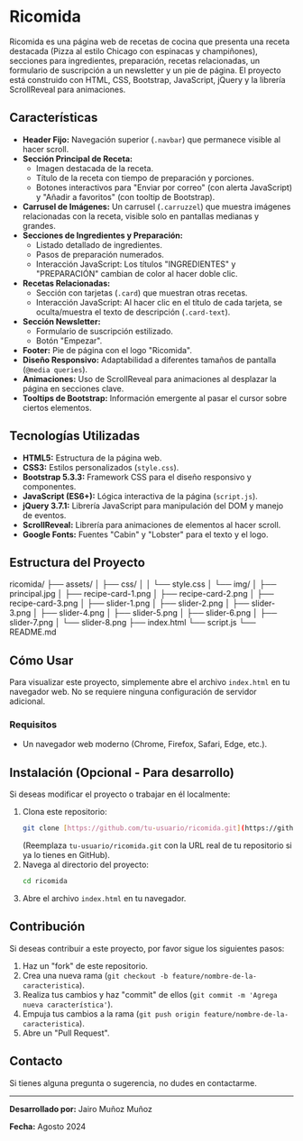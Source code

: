 # Ricomida

Ricomida es una página web de recetas de cocina que presenta una receta destacada (Pizza al estilo Chicago con espinacas y champiñones), secciones para ingredientes, preparación, recetas relacionadas, un formulario de suscripción a un newsletter y un pie de página. El proyecto está construido con HTML, CSS, Bootstrap, JavaScript, jQuery y la librería ScrollReveal para animaciones.

## Características

* **Header Fijo:** Navegación superior (`.navbar`) que permanece visible al hacer scroll.
* **Sección Principal de Receta:**
    * Imagen destacada de la receta.
    * Título de la receta con tiempo de preparación y porciones.
    * Botones interactivos para "Enviar por correo" (con alerta JavaScript) y "Añadir a favoritos" (con tooltip de Bootstrap).
* **Carrusel de Imágenes:** Un carrusel (`.carruzzel`) que muestra imágenes relacionadas con la receta, visible solo en pantallas medianas y grandes.
* **Secciones de Ingredientes y Preparación:**
    * Listado detallado de ingredientes.
    * Pasos de preparación numerados.
    * Interacción JavaScript: Los títulos "INGREDIENTES" y "PREPARACIÓN" cambian de color al hacer doble clic.
* **Recetas Relacionadas:**
    * Sección con tarjetas (`.card`) que muestran otras recetas.
    * Interacción JavaScript: Al hacer clic en el título de cada tarjeta, se oculta/muestra el texto de descripción (`.card-text`).
* **Sección Newsletter:**
    * Formulario de suscripción estilizado.
    * Botón "Empezar".
* **Footer:** Pie de página con el logo "Ricomida".
* **Diseño Responsivo:** Adaptabilidad a diferentes tamaños de pantalla (`@media queries`).
* **Animaciones:** Uso de ScrollReveal para animaciones al desplazar la página en secciones clave.
* **Tooltips de Bootstrap:** Información emergente al pasar el cursor sobre ciertos elementos.

## Tecnologías Utilizadas

* **HTML5:** Estructura de la página web.
* **CSS3:** Estilos personalizados (`style.css`).
* **Bootstrap 5.3.3:** Framework CSS para el diseño responsivo y componentes.
* **JavaScript (ES6+):** Lógica interactiva de la página (`script.js`).
* **jQuery 3.7.1:** Librería JavaScript para manipulación del DOM y manejo de eventos.
* **ScrollReveal:** Librería para animaciones de elementos al hacer scroll.
* **Google Fonts:** Fuentes "Cabin" y "Lobster" para el texto y el logo.

## Estructura del Proyecto

ricomida/
├── assets/
│   ├── css/
│   │   └── style.css
│   └── img/
│       ├── principal.jpg
│       ├── recipe-card-1.png
│       ├── recipe-card-2.png
│       ├── recipe-card-3.png
│       ├── slider-1.png
│       ├── slider-2.png
│       ├── slider-3.png
│       ├── slider-4.png
│       ├── slider-5.png
│       ├── slider-6.png
│       ├── slider-7.png
│       └── slider-8.png
├── index.html
└── script.js
└── README.md

## Cómo Usar

Para visualizar este proyecto, simplemente abre el archivo `index.html` en tu navegador web. No se requiere ninguna configuración de servidor adicional.

### Requisitos

* Un navegador web moderno (Chrome, Firefox, Safari, Edge, etc.).

## Instalación (Opcional - Para desarrollo)

Si deseas modificar el proyecto o trabajar en él localmente:

1.  Clona este repositorio:
    ```bash
    git clone [https://github.com/tu-usuario/ricomida.git](https://github.com/tu-usuario/ricomida.git)
    ```
    (Reemplaza `tu-usuario/ricomida.git` con la URL real de tu repositorio si ya lo tienes en GitHub).
2.  Navega al directorio del proyecto:
    ```bash
    cd ricomida
    ```
3.  Abre el archivo `index.html` en tu navegador.

## Contribución

Si deseas contribuir a este proyecto, por favor sigue los siguientes pasos:

1.  Haz un "fork" de este repositorio.
2.  Crea una nueva rama (`git checkout -b feature/nombre-de-la-caracteristica`).
3.  Realiza tus cambios y haz "commit" de ellos (`git commit -m 'Agrega nueva característica'`).
4.  Empuja tus cambios a la rama (`git push origin feature/nombre-de-la-caracteristica`).
5.  Abre un "Pull Request".

## Contacto

Si tienes alguna pregunta o sugerencia, no dudes en contactarme.

---
**Desarrollado por:** Jairo Muñoz Muñoz

**Fecha:** Agosto 2024
